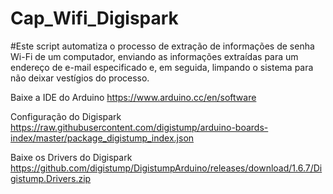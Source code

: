 # Cap_Wifi_Digispark

#Este script automatiza o processo de extração de informações de senha Wi-Fi de um computador, enviando as informações extraídas para um endereço de e-mail especificado e, em seguida, limpando o sistema para não deixar vestígios do processo.


Baixe a IDE do Arduino
https://www.arduino.cc/en/software

Configuração do Digispark
https://raw.githubusercontent.com/digistump/arduino-boards-index/master/package_digistump_index.json

Baixe os Drivers do Digispark
https://github.com/digistump/DigistumpArduino/releases/download/1.6.7/Digistump.Drivers.zip
